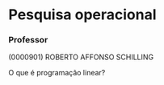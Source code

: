 # Pesquisa operacional

### Professor

(0000901)	ROBERTO AFFONSO SCHILLING

O que é programação linear?